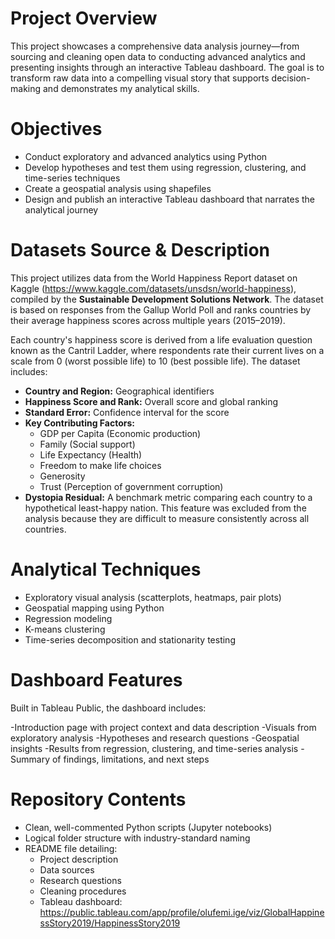 # **Project Overview**
This project showcases a comprehensive data analysis journey—from sourcing and cleaning open data to conducting advanced analytics and presenting insights through an interactive Tableau dashboard. The goal is to transform raw data into a compelling visual story that supports decision-making and demonstrates my analytical skills.

 # **Objectives**
- Conduct exploratory and advanced analytics using Python
- Develop hypotheses and test them using regression, clustering, and time-series techniques
- Create a geospatial analysis using shapefiles
- Design and publish an interactive Tableau dashboard that narrates the analytical journey

 # **Datasets Source & Description**
This project utilizes data from the World Happiness Report dataset on Kaggle (https://www.kaggle.com/datasets/unsdsn/world-happiness), compiled by the **Sustainable Development Solutions Network**. The dataset is based on responses from the Gallup World Poll and ranks countries by their average happiness scores across multiple years (2015–2019).

Each country's happiness score is derived from a life evaluation question known as the Cantril Ladder, where respondents rate their current lives on a scale from 0 (worst possible life) to 10 (best possible life). The dataset includes:
- **Country and Region:** Geographical identifiers
- **Happiness Score and Rank:** Overall score and global ranking
- **Standard Error:** Confidence interval for the score
- **Key Contributing Factors:**
  - GDP per Capita (Economic production)
  - Family (Social support)
  - Life Expectancy (Health)
  - Freedom to make life choices
  - Generosity
  - Trust (Perception of government corruption)
- **Dystopia Residual:** A benchmark metric comparing each country to a hypothetical least-happy nation. This feature was excluded from the analysis because they are difficult to measure consistently across all countries.

 # **Analytical Techniques**
- Exploratory visual analysis (scatterplots, heatmaps, pair plots)
- Geospatial mapping using Python
- Regression modeling
- K-means clustering
- Time-series decomposition and stationarity testing

# **Dashboard Features**
Built in Tableau Public, the dashboard includes:

-Introduction page with project context and data description
-Visuals from exploratory analysis
-Hypotheses and research questions
-Geospatial insights
-Results from regression, clustering, and time-series analysis
-Summary of findings, limitations, and next steps

 # **Repository Contents**
- Clean, well-commented Python scripts (Jupyter notebooks)
- Logical folder structure with industry-standard naming
- README file detailing:
    - Project description
    - Data sources
    - Research questions
    - Cleaning procedures
    - Tableau dashboard:  https://public.tableau.com/app/profile/olufemi.ige/viz/GlobalHappinessStory2019/HappinessStory2019 
